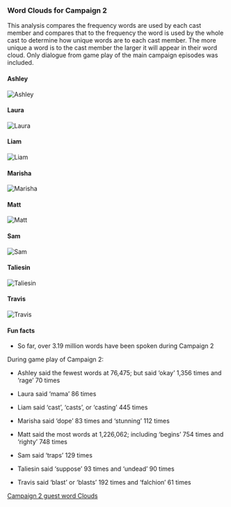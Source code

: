 
### Word Clouds for Campaign 2

This analysis compares the frequency words are used by each cast member
and compares that to the frequency the word is used by the whole cast to
determine how unique words are to each cast member. The more unique a
word is to the cast member the larger it will appear in their word
cloud. Only dialogue from game play of the main campaign episodes was
included.

#### Ashley

![Ashley](../plots/wordClouds/C2/C2ASHLEY.png)

#### Laura

![Laura](../plots/wordClouds/C2/C2LAURA.png)

#### Liam

![Liam](../plots/wordClouds/C2/C2LIAM.png)

#### Marisha

![Marisha](../plots/wordClouds/C2/C2MARISHA.png)

#### Matt

![Matt](../plots/wordClouds/C2/C2MATT.png)

#### Sam

![Sam](../plots/wordClouds/C2/C2SAM.png)

#### Taliesin

![Taliesin](../plots/wordClouds/C2/C2TALIESIN.png)

#### Travis

![Travis](../plots/wordClouds/C2/C2TRAVIS.png)

#### Fun facts

-   So far, over 3.19 million words have been spoken during Campaign 2

During game play of Campaign 2:

-   Ashley said the fewest words at 76,475; but said ‘okay’ 1,356 times
    and ‘rage’ 70 times

-   Laura said ‘mama’ 86 times

-   Liam said ‘cast’, ‘casts’, or ‘casting’ 445 times

-   Marisha said ‘dope’ 83 times and ‘stunning’ 112 times

-   Matt said the most words at 1,226,062; including ‘begins’ 754 times
    and ‘righty’ 748 times

-   Sam said ‘traps’ 129 times

-   Taliesin said ‘suppose’ 93 times and ‘undead’ 90 times

-   Travis said ‘blast’ or ‘blasts’ 192 times and ‘falchion’ 61 times

[Campaign 2 guest word
Clouds](wordCloudsGuests.md#word-clouds-for-campaign-2-guests)
